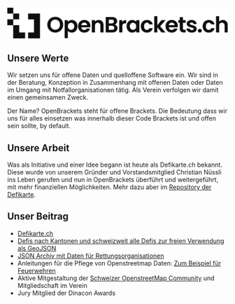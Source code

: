 ![Logo](https://github.com/OpenBrackets-ch/.github/blob/main/profile/logo.png)

## Unsere Werte

Wir setzen uns für offene Daten und quelloffene Software ein. Wir sind in der Beratung, Konzeption in Zusammenhang mit offenen Daten oder Daten im Umgang mit Notfallorganisationen tätig. Als Verein verfolgen wir damit einen gemeinsamen Zweck.

Der Name? OpenBrackets steht für offene Brackets. Die Bedeutung dass wir uns für alles einsetzen was innerhalb dieser Code Brackets ist und offen sein sollte, by default.

## Unsere Arbeit

Was als Initiative und einer Idee begann ist heute als Defikarte.ch bekannt. Diese wurde von unserem Gründer und Vorstandsmitglied Christian Nüssli ins Leben gerufen und nun in OpenBrackets überführt und weitergeführt, mit mehr finanziellen Möglichkeiten.
Mehr dazu aber im [Repository der Defikarte](https://github.com/OpenBrackets-ch/defikarte.ch).

## Unser Beitrag

- [Defikarte.ch](https://defikarte.ch/)
- [Defis nach Kantonen und schweizweit alle Defis zur freien Verwendung als GeoJSON](https://github.com/OpenBrackets-ch/defi-data)
- [JSON Archiv mit Daten für Rettungsorganisationen](https://github.com/OpenBrackets-ch/rescue-data)
- Anleitungen für die Pflege von Openstreetmap Daten: [Zum Beispiel für Feuerwehren](https://github.com/OpenBracketsCH/fw_how_to_osm)
- Aktive Mitgestaltung der [Schweizer OpenstreetMap Community](https://www.sosm.ch) und Mitgliedschaft im Verein
- Jury Mitglied der Dinacon Awards
